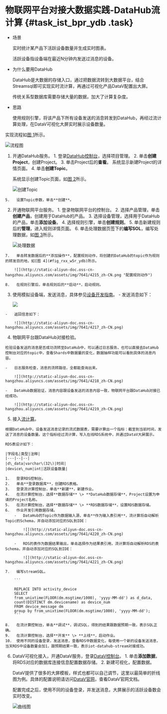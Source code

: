 # 物联网平台对接大数据实践-DataHub流计算 {#task_ist_bpr_ydb .task}

-   场景

    实时统计某产品下活跃设备数量并生成实时图表。

    活跃设备指设备端在最近N分钟内发送过消息的设备。

-   为什么要用DataHub

    DataHub是大数据的存储入口，通过把数据流转到大数据平台，结合Streamsql即可实现实时流计算，再通过可视化产品DataV配置出大屏。

    传统关系型数据库需要存储大量的数据，加大了计算复杂度。

-   思路

    使用规则引擎，将该产品下所有设备发送的消息转发到DataHub，再经过流计算处理，在DataV可视化大屏实时展示设备数量。


实现流程如[图 1](#fig_lxz_1qr_ydb)所示。

![](http://static-aliyun-doc.oss-cn-hangzhou.aliyuncs.com/assets/img/7641/4212_zh-CN.png "流程图")

1.   开通DataHub服务。 
    1.   登录[DataHub控制台](https://datahub.console.aliyun.com/datahub)，选择项目管理。 
    2.   单击**创建Project**，创建Project。 
    3.   单击Project后的**查看**。 系统显示新建Project的详情页面。
    4.   单击**创建Topic**。 

        系统显示创建Topic页面，如[图 2](#fig_ons_wrr_ydb)所示。

        ![](http://static-aliyun-doc.oss-cn-hangzhou.aliyuncs.com/assets/img/7641/4213_zh-CN.png "创建Topic")

    5.   设置Topic参数，单击**创建**。 
2.   开通物联网平台服务。 
    1.   登录物联网平台的控制台。 
    2.   选择产品管理，单击**创建产品**，创建用于DataHub的产品。 
    3.   选择设备管理，选择用于DataHub的产品，单击**添加设备**。 
    4.   选择规则引擎，单击**创建规则**。 
    5.   单击新建规则后的**管理**，进入规则详情页面。 
    6.   单击处理数据页签下的**编写SOL**，编写处理数据，如[图 3](#fig_et3_35r_ydb)所示。 

        ![](http://static-aliyun-doc.oss-cn-hangzhou.aliyuncs.com/assets/img/7641/4214_zh-CN.png "处理数据")

    7.   单击转发数据后的**添加操作**，配置规则动作，将创建的DataHub的topic作为规则的转发目的地，如[图 4](#fig_rxx_w5r_ydb)所示。 

        ![](http://static-aliyun-doc.oss-cn-hangzhou.aliyuncs.com/assets/img/7641/4215_zh-CN.png "配置规则动作")

    8.   在规则引擎后，单击规则后的**启动**，启动规则。 
3.   使用模拟设备端，发送消息，具体参见[设备开发指南](../cn.zh-CN/用户指南/设备开发指南.md#)。 
    -   发送消息如下：

        ![](http://static-aliyun-doc.oss-cn-hangzhou.aliyuncs.com/assets/img/7641/4216_zh-CN.png)

    -   返回信息如下：

        ![](http://static-aliyun-doc.oss-cn-hangzhou.aliyuncs.com/assets/img/7641/4217_zh-CN.png)

4.   物联网平台跟DataHub对接检验。 

    检验设备发送的消息是否成功流转至DataHub中，可以通过日志服务，也可以直接去DataHub控制台对应的topic中，查看Shards中数据量的变化，数据抽样功能可以看到具体的消息内容。

    -   日志服务检查，消息的流转路径，全都能查询出来。

        ![](http://static-aliyun-doc.oss-cn-hangzhou.aliyuncs.com/assets/img/7641/4218_zh-CN.png)

    -   DataHub数据验证，消息内容跟设备发送的消息内容一致，物联网平台跟DataHub对接已经成功。

        ![](http://static-aliyun-doc.oss-cn-hangzhou.aliyuncs.com/assets/img/7641/4219_zh-CN.png)

5.   接入[流计算](https://stream.console.aliyun.com/)。 

    根据DataHub中，设备发送消息记录的流式数据表，需要计算出一个指标：截至到当前时间，发送了消息的设备数量。这个指标经过流计算，写入在线RDS系统中，并通过DataV大屏展示。

    RDS表设计如下：

    |字段名|类型|注释|
    |---|--|--|
    |d\_data|varchar\(32\)|时间|
    |device\_num|int|活跃设备数量|

    1.   登录RDS控制台。 
    2.   单击**登录数据库**，创建RDS表格。 
    3.   登录流计算控制台，单击**新建**，新建作业。 
    4.   在流计算控制台，选择**数据存储** \> **DataHub数据存储**，Project设置为申请的Project名称。 
    5.   在流计算控制台，选择**数据存储** \> **RDS数据存储**，设置RDS数据存储。 
    6.   作业开发引用数据存储。 
        -   DataHub的Topic作为数据输入源，单击**作为输入表引用**，流计算将自动解析Topic的Schema，并自动添加对应的SQL到IDE：

            ![](http://static-aliyun-doc.oss-cn-hangzhou.aliyuncs.com/assets/img/7641/4220_zh-CN.png)

        -   RDS的表作为数据结果输出，单击选择作为结果表引用，流计算将自动解析RDS的表Schema，并自动添加对应的SQL到IDE：

            ![](http://static-aliyun-doc.oss-cn-hangzhou.aliyuncs.com/assets/img/7641/4221_zh-CN.png)

    7.   编写streamSQL。 

        ```
        
        REPLACE INTO activity_device 
        SELECT 
        from_unixtime(FLOOR(dm.msgtime/1000), 'yyyy-MM-dd') as d_data,
        count(DISTINCT dm.devicename) as device_num
        FROM device_message dm
        group by from_unixtime(FLOOR(dm.msgtime/1000), 'yyyy-MM-dd');
        ```

    8.   在流计算控制台，单击**调试**，调试SQL，得到的结果跟数据预期一致，表示SQL正确。 
    9.   在流计算控制台，选择**开发** \> **上线**，启动作业。 
    10.  使用不同的设备登录，发送消息，查看RDS中数据变化，每使用一个新的设备发送消息，当天RDS中设备数量会加1，跟预期结果一致，表示iot-datahub-stream对接成功。 
6.   DataV可视化接入，开通DataV服务，登录[DataV控制台](http://datav.aliyun.com/)。 
    1.   单击**添加数据**，将RDS对应的数据库连接信息配置数据存储。 
    2.   新建可视化，配置数据。 

        DataV提供了很多的大屏模板，样式也都可以自己调节，这里以最简单的折线图为例。具体的配置说明请访问[DataV官网](https://data.aliyun.com/visual/datav?spm=a2c4g.750001.765261.376.NflAxo)，查看DataV官网文档。

        配置完成之后，使用不同的设备登录，并发送消息，大屏展示的活跃设备数会实时改变。

        ![](http://static-aliyun-doc.oss-cn-hangzhou.aliyuncs.com/assets/img/7641/4222_zh-CN.png "曲线图")


